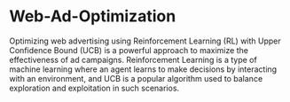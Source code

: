 # Web-Ad-Optimization
 Optimizing web advertising using Reinforcement Learning (RL) with Upper Confidence Bound (UCB) is a powerful approach to maximize the effectiveness of ad campaigns. Reinforcement Learning is a type of machine learning where an agent learns to make decisions by interacting with an environment, and UCB is a popular algorithm used to balance exploration and exploitation in such scenarios.
